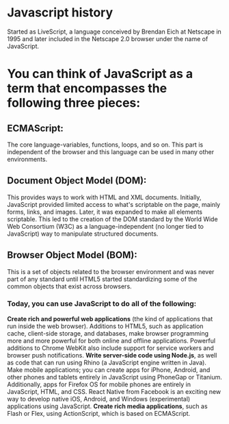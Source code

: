 # Javascript history

Started as LiveScript, a language conceived by Brendan Eich at Netscape in 1995 and later included in the 
Netscape 2.0 browser under the name of JavaScript.

# You can think of JavaScript as a term that encompasses the following three pieces:

## ECMAScript: 
The core language-variables, functions, loops, and so on. This part is independent of the browser and this language can be used in many other environments.
## Document Object Model (DOM): 
This provides ways to work with HTML and XML documents. Initially, JavaScript provided limited access to what's scriptable on the page, mainly forms, links, and images. Later, it was expanded to make all elements scriptable. This led to the creation of the DOM standard by the World Wide Web Consortium (W3C) as a language-independent (no longer tied to JavaScript) way to manipulate structured documents.
## Browser Object Model (BOM): 
This is a set of objects related to the browser environment and was never part of any standard until HTML5 started standardizing some of the common objects that exist across browsers.

### Today, you can use JavaScript to do all of the following:

**Create rich and powerful web applications** (the kind of applications that run inside the web browser). Additions to HTML5, such as application cache, client-side storage, and databases, make browser programming more and more powerful for both online and offline applications. Powerful additions to Chrome WebKit also include support for service workers and browser push notifications.
**Write server-side code using Node.js**, as well as code that can run using Rhino (a JavaScript engine written in Java).
Make mobile applications; you can create apps for iPhone, Android, and other phones and tablets entirely in JavaScript using PhoneGap or Titanium. Additionally, apps for Firefox OS for mobile phones are entirely in JavaScript, HTML, and CSS. React Native from Facebook is an exciting new way to develop native iOS, Android, and Windows (experimental) applications using JavaScript.
**Create rich media applications**, such as Flash or Flex, using ActionScript, which is based on ECMAScript.




